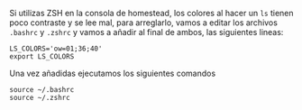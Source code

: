 Si utilizas ZSH en la consola de homestead, los colores al hacer un ``ls`` tienen poco contraste y se lee mal, para arreglarlo, vamos a editar
los archivos ``.bashrc`` y ``.zshrc`` y vamos a añadir al final de ambos, las siguientes lineas:

```
LS_COLORS='ow=01;36;40'
export LS_COLORS
```
Una vez añadidas ejecutamos los siguientes comandos

```
source ~/.bashrc
source ~/.zshrc
```
